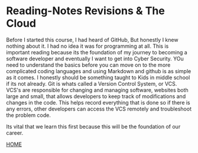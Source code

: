 # Reading-Notes Revisions & The Cloud

Before I started this course, I had heard of GitHub, But honestly I knew nothing about it. I had no idea it was for programming at all. 
This is important reading because its the foundation of my journey to becoming a software developer and eventually I want to get into Cyber Security. YOu need to understand the basics before you can move on to the more complicated coding languages and using Markdown and github is as simple as it comes. I honestly should be something taught to Kids in middle school if its not already. Git is whats called a Version Control System, or VCS. VCS's are responsible for changing and managing software, websites both large and small, that allows developers to keep track of modifications and changes in the code. This helps record everything that is done so if there is any errors, other developers can access the VCS remotely and troubleshoot the problem code. 

Its vital that we learn this first because this will be the foundation of our career. 

[HOME](../README.md)